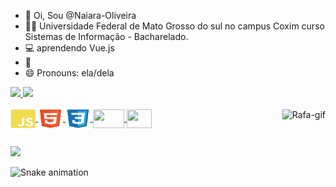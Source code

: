 - 👋 Oi, Sou @Naiara-Oliveira
- 👩‍🎓 Universidade Federal de Mato Grosso do sul  no campus Coxim  curso Sistemas de Informação - Bacharelado.
- 💻 aprendendo Vue.js
- 🌱 
- 😄 Pronouns: ela/dela

<div>
  <a href="https://github/Naiara-Oliveira">
   <img height="180em" src="https://github-readme-stats.vercel.app/api?username=Naiara-Oliveira&show_icons=true&theme=radical&include_all_commits=true&count_private=true"/>
       
   <img height="180em" src="https://github-readme-stats.vercel.app/api/top-langs/?username=Naiara-Oliveira&layout=compact&langs_count=16&theme=radical"/> 
<div style="display: inline_block"><br>
  <img align="center" alt="Rafa-Js" height="30" width="40" src="https://raw.githubusercontent.com/devicons/devicon/master/icons/javascript/javascript-plain.svg">
  <img align="center" alt="Rafa-HTML" height="30" width="40" src="https://raw.githubusercontent.com/devicons/devicon/master/icons/html5/html5-original.svg">
  <img align="center"  height="30" width="40" src="https://raw.githubusercontent.com/devicons/devicon/master/icons/css3/css3-original.svg">
<img align="center"  height="30" width="50" src="https://img.shields.io/badge/Bootstrap-563D7C?style=for-the-badge&logo=bootstrap&logoColor=white">
  <img align="right" alt="Rafa-gif" src="https://cdn.discordapp.com/attachments/795358919417397249/825430589581688872/hi.gif">
  
   <img align="center" alt="" height="30" width="40" src="https://img.icons8.com/color/2x/vue-js.png">
</div>
  
##
  
<div>
  <a href="https://https://www.linkedin.com/in/naiara-oliveira-dev/" target="_blank"><img src="https://img.shields.io/badge/-LinkedIn-%230077B5?style=for-the-badge&logo=linkedin&logoColor=white" target="_blank"></a>   
</div>

![Snake animation](https://github.com/rafaballerini2/rafaballerini2/blob/output/github-contribution-grid-snake.svg)
    </div>
<!---
Naiara-Oliveira/Naiara-Oliveira is a ✨ special ✨ repository because its `README.md` (this file) appears on your GitHub profile.
You can click the Preview link to take a look at your changes.
--->
